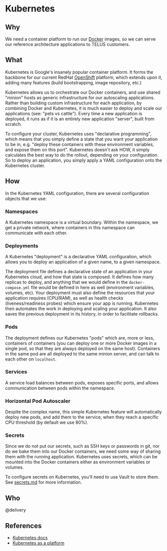# Kubernetes

## Why

We need a container platform to run our [Docker](docker.md) images, so we can serve our reference architecture applications to TELUS customers.

## What

Kubernetes is Google's insanely popular container platform. It forms the backbone for our current RedHat [OpenShift](openshift.md) platform, which extends upon it, adding many features (build bootstrapping, image repository, etc.)

Kubernetes allows us to orchestrate our Docker containers, and use shared "minion" hosts as generic infrastructure for our autoscaling applications. Rather than building custom infrastructure for each application, by combining Docker and Kubernetes, it is much easier to deploy and scale our applications (see: "pets vs cattle"). Every time a new application is deployed, it runs as if it is an entirely new application "server", built from scratch.

To configure your cluster, Kubernetes uses "declarative programming", which means that you simply define a state that you want your application to be in, e.g. "deploy these containers with these environment variables, and expose them on this port". Kubernetes doesn't ask HOW, it simply calculates the best way to do the rollout, depending on your configuration. So to deploy an application, you simply apply a YAML configuration onto the Kubernetes cluster.

## How

In the Kubernetes YAML configuration, there are several configuration objects that we use:

### Namespaces

A Kubernetes namespace is a virtual boundary. Within the namespace, we get a private network, where containers in this namespace can communicate with each other.

### Deployments

A Kubernetes "deployment" is a declarative YAML configuration, which allows you to deploy an application of a given name, to a given namespace.

The deployment file defines a declarative state of an application in your Kubernetes cloud, and how that state is composed. It defines how many replicas to deploy, and anything that we would define in the `docker-compose.yml` file would be defined in here as well (environment variables, volumes, etc). Your deployment must also define the resources that your application requires (CPU/RAM), as well as health checks (liveness/readiness probes) which ensure your app is running. Kubernetes then automates the work in deploying and scaling your application. It also saves the previous deployment in its history, in order to facilitate rollbacks.

### Pods

The deployment defines our Kubernetes "pods" which are, more or less, containers of containers (you can deploy one or more Docker images in a single pod, so that they are always deployed on the same host). Containers in the same pod are all deployed to the same minion server, and can talk to each other on `localhost`.

### Services

A service load balances between pods, exposes specific ports, and allows communication between pods within the namespace.

### Horizontal Pod Autoscaler

Despite the complex name, this simple Kubernetes feature will automatically deploy new pods, and add them to the service, when they reach a specific CPU threshold (by default we use 80%).

### Secrets

Since we do not put our secrets, such as SSH keys or passwords in git, nor do we bake them into our Docker containers, we need some way of sharing them with the running application. Kubernetes uses secrets, which can be mounted into the Docker containers either as environment variables or volumes.

To configure secrets on Kubernetes, you'll need to use Vault to store them. See [secrets.md](secrets.md) for more information.

## Who

@delivery

## References

-   [Kubernetes docs](https://kubernetes.io/docs/home/)
-   [Kubernetes as a platform](https://kubernetes.io/docs/concepts/overview/what-is-kubernetes/#how-is-kubernetes-a-platform)
